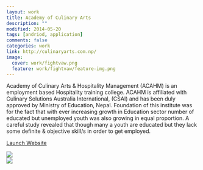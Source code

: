 ```yaml
---
layout: work
title: Academy of Culinary Arts
description: ""
modified: 2014-05-20
tags: [andriod, application]
comments: false
categories: work
link: http://culinaryarts.com.np/
image:
  cover: work/fightvaw.png
  feature: work/fightvaw/feature-img.png
---
```


<div class="layout work-description">
<p>Academy of Culinary Arts & Hospitality Management (ACAHM) is an employment based Hospitality training college. ACAHM is affiliated with Culinary Solutions Australia International, (CSAI) and has been duly approved by Ministry of Education, Nepal. Foundation of this institute was for the fact that with ever increasing growth in Education sector number of educated but unemployed youth was also growing in equal proportion. A careful study revealed that though many a youth are educated but they lack some definite & objective skill/s in order to get employed.</p>

<a href="{{ page.link }}" target="_blank" class="button work-btn launch-btn"><span class="see-work"> Launch Website</span><span class="progress"></span></a>
</div>
<div class="screenshot-wrapper">
<div class="layout inner-screenshot">
<div class="screenshot">
<img src="{{ site.url }}/images/work/fightvaw/fightvawimg-1.png"/> 
</div>
<div class="screenshot">
<img src="{{ site.url }}/images/work/fightvaw/fightvawimg-2.png"/> 
</div>
</div>
</div>

<!--

## What They said

> Lorem ipsum dolor sit amet, consectetur adipisicing elit, sed do eiusmod tempor incididunt ut labore et dolore magna aliqua. Ut enim ad minim veniam, quis nostrud exercitation ullamco laboris nisi ut aliquip ex ea commodo consequat.


<div class="screenshot-wrapper">
<div class="layout inner-screenshot">
<div class="screenshot">
<img src="{{ site.url }}/images/work/fightvaw/fightvawimg-3.png"/> 
</div>
<div class="screenshot">
<img src="{{ site.url }}/images/work/fightvaw/fightvawimg-4.png"/> 
</div>
</div>
</div>


## What They said

Lorem ipsum dolor sit amet, consectetur adipisicing elit, sed do eiusmod tempor incididunt ut labore et dolore magna aliqua. Ut enim ad minim veniam, quis nostrud exercitation ullamco laboris nisi ut aliquip ex ea commodo consequat.

Lorem ipsum dolor sit amet, consectetur adipisicing elit, sed do eiusmod tempor incididunt ut labore et dolore magna aliqua. Ut enim ad minim veniam, quis nostrud exercitation ullamco laboris nisi ut aliquip ex ea commodo consequat.
-->

